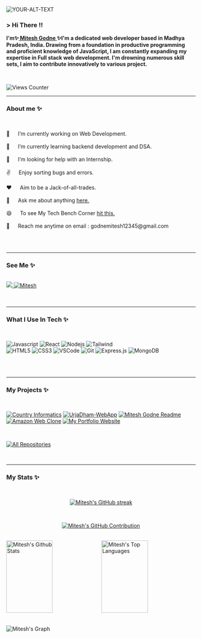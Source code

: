 <!-- Introduction  -->
<picture>
 <source media="(prefers-color-scheme: dark)" srcset="wallpaper.png">
 <source media="(prefers-color-scheme: light)" srcset="wallpaper.png">
 <img alt="YOUR-ALT-TEXT" src="YOUR-DEFAULT-IMAGE">
</picture>


<h3>
         &gt; Hi There !! 
</h3>

<p>
        <b>I'm✨<a target="_blank" href="https://"> Mitesh Godne </a>✨I'm a dedicated web developer based in Madhya Pradesh, India. Drawing from a foundation in productive programming and proficient knowledge of JavaScript, I am constantly expanding my expertise in Full stack web development. I'm drowning numerous skill sets, I aim to contribute innovatively to various project.
       </b> 
</p>
<br/>

 ![Views Counter](https://views-counter.vercel.app/badge?pageId=MiteshGodne%2FViews-Counter)

<hr/>

<!-- About Section -->
 ### About me ✨ 
<br/>
<p>
 🔭 &emsp; I’m currently working on Web Development.<br/><br/>
 🌱 &emsp; I’m currently learning backend development and DSA.<br/><br/>
 🤔 &emsp; I’m looking for help with an Internship.<br/><br/>
 ✌️ &emsp; Enjoy sorting bugs and errors.<br/><br/>
 ❤️ &emsp; Aim to be a Jack-of-all-trades.<br/><br/>
 💬 &emsp; Ask me about anything <a href="https://github.com/MiteshGodne/MiteshGodne/issues">here.</a><br/><br/>
 😄 &emsp; To see My Tech Bench Corner <a href="https://miteshgodne.github.io/MyPortfolio/">hit this.</a><br/><br/>
 📧 &emsp; Reach me anytime on email : godnemitesh12345@gmail.com<br/><br/>
</p>
<br/>
<hr/>

<!-- See Me -->
### See Me ✨
<br/>
 <a href="www.linkedin.com/in/mitesh-godne-31bbbb24b" target="_blank">
  <img src="https://img.shields.io/badge/LinkedIn-0077B5?style=for-the-badge&logo=linkedin&logoColor=white"/>
 </a>
  <a href="https://www.codechef.com/users/miteshgodne" target="_blank">
  <img src="https://img.shields.io/badge/codechef-0A0A0A?style=for-the-badge&logo=codechef&logoColor=white" alt="Mitesh" />
 </a>
 <!-- <a href="https://twitter.com/" target="_blank">
  <img src="https://img.shields.io/badge/Twitter-1DA1F2?style=for-the-badge&logo=twitter&logoColor=white"/>
 </a>
 <a href="https://www.instagram.com/" target="_blank">
  <img src="https://img.shields.io/badge/Instagram-fe4164?style=for-the-badge&logo=instagram&logoColor=white"/>
 </a> -->
<br/>
<br/>
<br/>
<hr/>


### What I Use In Tech ✨  
<br/>

![Javascript](https://img.shields.io/badge/Javascript-F0DB4F?style=for-the-badge&labelColor=black&logo=javascript&logoColor=F0DB4F)
![React](https://img.shields.io/badge/-React-61DBFB?style=for-the-badge&labelColor=black&logo=react&logoColor=61DBFB)
![Nodejs](https://img.shields.io/badge/Nodejs-3C873A?style=for-the-badge&labelColor=black&logo=node.js&logoColor=3C873A)
![Tailwind](https://img.shields.io/badge/Tailwind_CSS-092749?style=for-the-badge&logo=tailwindcss&logoColor=06B6D4&labelColor=000000) 
 <br/>
![HTML5](https://img.shields.io/badge/HTML5-E34F26?style=for-the-badge&logo=html5&logoColor=white)
![CSS3](https://img.shields.io/badge/CSS3-1572B6?style=for-the-badge&logo=css3&logoColor=white)
![VSCode](https://img.shields.io/badge/Visual_Studio-0078d7?style=for-the-badge&logo=visual%20studio&logoColor=white)
![Git](https://img.shields.io/badge/Git-F05032?style=for-the-badge&logo=git&logoColor=white)
![Express.js](https://img.shields.io/badge/Express.js-000000?style=for-the-badge&logo=express&logoColor=white)
![MongoDB](https://img.shields.io/badge/MongoDB-4EA94B?style=for-the-badge&logo=mongodb&logoColor=white)

<!-- ![Bootstrap](https://img.shields.io/badge/Bootstrap-563D7C?style=for-the-badge&logo=bootstrap&logoColor=white) -->
<!-- ![Redux](https://img.shields.io/badge/Redux-593D88?style=for-the-badge&logo=redux&logoColor=white) -->
<!-- ![React Query](https://img.shields.io/badge/-React_Query-FF4154?style=for-the-badge&logo=react%20query&logoColor=white) -->
<!-- ![Typescript](https://img.shields.io/badge/Typescript-007acc?style=for-the-badge&labelColor=black&logo=typescript&logoColor=007acc) -->
<!-- ![Markdown](https://img.shields.io/badge/Markdown-000000?style=for-the-badge&logo=markdown&logoColor=white) -->
<!-- ![React Native](https://img.shields.io/badge/React_Native-20232A?style=for-the-badge&logo=react&logoColor=61DAFB) -->
<!-- ![Next.js](https://img.shields.io/badge/next.js-000000?style=for-the-badge&logo=nextdotjs&logoColor=white) -->
<!-- ![SASS Badge](https://img.shields.io/badge/Sass-CC6699?style=for-the-badge&logo=sass&logoColor=white) -->
<!-- ![Ant-Design](https://img.shields.io/badge/AntDesign-0170FE?style=for-the-badge&logo=antdesign&logoColor=white) -->
<!-- ![Strapi](https://img.shields.io/badge/strapi-2E7EEA?style=for-the-badge&logo=strapi&logoColor=white) -->

<br/>
<br/>
<hr/>

### My Projects ✨  
<br/>

[![Country Informatics](https://github-readme-stats.vercel.app/api/pin/?username=MiteshGodne&repo=CountryInformatics&border_color=7F3FBF&bg_color=0D1117&title_color=C9D1D9&text_color=8B949E&icon_color=7F3FBF)](https://github.com/MiteshGodne/CountryInformatics)
[![UrjaDham-WebApp](https://github-readme-stats.vercel.app/api/pin/?username=MiteshGodne&repo=UrjaDham&border_color=7F3FBF&bg_color=0D1117&title_color=C9D1D9&text_color=8B949E&icon_color=7F3FBF)](https://github.com/MiteshGodne/UrjaDham)
[![Mitesh Godne Readme](https://github-readme-stats.vercel.app/api/pin/?username=MiteshGodne&repo=MiteshGodne&border_color=7F3FBF&bg_color=0D1117&title_color=C9D1D9&text_color=8B949E&icon_color=7F3FBF)](https://github.com/MiteshGodne/MiteshGodne)
[![Amazon Web Clone](https://github-readme-stats.vercel.app/api/pin/?username=MiteshGodne&repo=AmazonClone&border_color=7F3FBF&bg_color=0D1117&title_color=C9D1D9&text_color=8B949E&icon_color=7F3FBF)](https://github.com/MiteshGodne/AmazonClone)
[![My Portfolio Website](https://github-readme-stats.vercel.app/api/pin/?username=MiteshGodne&repo=MyPortfolio&border_color=7F3FBF&bg_color=0D1117&title_color=C9D1D9&text_color=8B949E&icon_color=7F3FBF)](https://github.com/MiteshGodne/MyPortfolio)

<br/>

<p align="left">
  <a href="https://github.com/MiteshGodne?tab=repositories" target="_blank"><img alt="All Repositories" title="All Repositories" src="https://img.shields.io/badge/-All%20Repos-2962FF?style=for-the-badge&logo=koding&logoColor=white"/></a>
</p>
<br/>
<hr/>

### My Stats ✨  
<br/>

<p align="center">
  <a href="https://github.com/MiteshGodne">
    <img src="https://github-readme-streak-stats.herokuapp.com/?user=MiteshGodne&theme=radical&border=7F3FBF&background=0D1117" alt="Mitesh's GitHub streak"/>
  </a>
</p>
<br/>

<p align="center">
  <a href="https://github.com/Mitesh307">
    <img src="https://github-profile-summary-cards.vercel.app/api/cards/profile-details?username=MiteshGodne&theme=radical" alt="Mitesh's GitHub Contribution"/>
  </a>
</p>
<br/>

<a>
    <a href="https://github.com/MiteshGodne"><img alt="Mitesh's Github Stats" src="https://denvercoder1-github-readme-stats.vercel.app/api?username=MiteshGodne&show_icons=true&count_private=true&theme=react&border_color=7F3FBF&bg_color=0D1117&title_color=F85D7F&icon_color=F8D866" height="192px" width="49.5%"/></a>
  <a href="https://github.com/MiteshGodne"><img alt="Mitesh's Top Languages" src="https://denvercoder1-github-readme-stats.vercel.app/api/top-langs/?username=MiteshGodne&langs_count=8&layout=compact&theme=react&border_color=7F3FBF&bg_color=0D1117&title_color=F85D7F&icon_color=F8D866" height="192px" width="49.5%"/></a>
  <br/>
</a>
<br/>

![Mitesh's Graph](https://github-readme-activity-graph.vercel.app/graph?username=MiteshGodne&custom_title=Mitesh's%20GitHub%20Activity%20Graph&bg_color=0D1117&color=7F3FBF&line=7F3FBF&point=7F3FBF&area_color=FFFFFF&title_color=FFFFFF&area=true)


